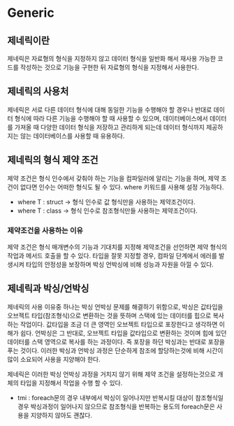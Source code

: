 # Generic

## 제네릭이란
제네릭은 자료형의 형식을 지정하지 않고 데이터 형식을 일반화 해서 재사용 가능한 코드를 작성하는 것으로 기능을 구현한 뒤 자료형의 형식을 지정해서 사용한다.

## 제네릭의 사용처
제네릭은 서로 다른 데이터 형식에 대해 동일한 기능을 수행해야 할 경우나 반대로 데이터 형식에 따라 다른 기능을 수행해야 할 때 사용할 수 있으며, 데이터베이스에서 데이터를 가져올 때 다양한 데이터 형식을 저장하고 관리하게 되는데 데이터 형식까지 제공하지는 않는 데이터베이스를 사용할 때 유용하다. 

## 제네릭의 형식 제약 조건
제약 조건은 형식 인수에서 갖춰야 하는 기능을 컴파일러에 알리는 기능을 하며, 제약 조건이 없다면 인수는 어떠한 형식도 될 수 있다. 
where 키워드를 사용해 설정 가능하다.
- where T : struct → 형식 인수로 값 형식만을 사용하는 제약조건이다.
- where T : class → 형식 인수로 참조형식만들 사용하는 제약조건이다.

### 제약조건을 사용하는 이유
제약 조건은 형식 매개변수의 기능과 기대치를 지정해 제약조건을 선언하면 제약 형식의 작업과 메서드 호출을 할 수 있다. 
타입을 잘못 지정할 경우, 컴파일 단계에서 에러를 발생시켜 타입의 안정성을 보장하며 박싱 언박싱에 비해 성능과 자원을 아낄 수 있다.

## 제네릭과 박싱/언박싱
제네릭의 사용 이유중 하나는 박싱 언박싱 문제를 해결하기 위함으로, 
 박싱은 값타입을 오브젝트 타입(참조형식)으로 변환하는 것을 뜻하며 스택에 있는 데이터를 힙으로 복사하는 작업이다. 값타입을 조금 더 큰 영역인 오브젝트 타입으로 포장한다고 생각하면 이해가 쉽다. 언박싱은 그 반대로, 오브젝트 타입을 값타입으로 변환하는 것이며 힙에 있던 데이터를 스택 영역으로 복사를 하는 과정이다. 즉 포장을 하던 박싱과는 반대로 포장을 푸는 것이다. 이러한 박싱과 언박싱 과정은 단순하게 참조에 할당하는것에 비해 시간이 많이 소요되어 사용을 지양해야 한다.

 제네릭은 이러한 박싱 언박싱 과정을 거치지 않기 위해 제약 조건을 설정하는것으로 개체의 타입을 지정해서 작업을 수행 할 수 있다. 
 
 - tmi : foreach문의 경우 내부에서 박싱이 일어나지만 반복시킬 대상이 참조형식일 경우 박싱과정이 일어나지 않으므로 참조형식을 반복하는 용도의 foreach문은 사용을 지양하지 않아도 괜찮다.